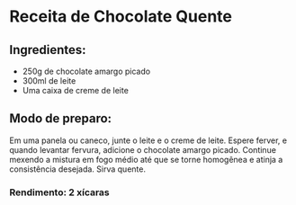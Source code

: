 # Receita de Chocolate Quente

## Ingredientes:

- 250g de chocolate amargo picado
- 300ml de leite
- Uma caixa de creme de leite

## Modo de preparo:

Em uma panela ou caneco, junte o leite e o creme de leite. Espere ferver, e quando levantar fervura,
adicione o chocolate amargo picado. Continue mexendo a mistura em fogo médio até que se torne homogênea
e atinja a consistência desejada. Sirva quente.

### Rendimento: 2 xícaras